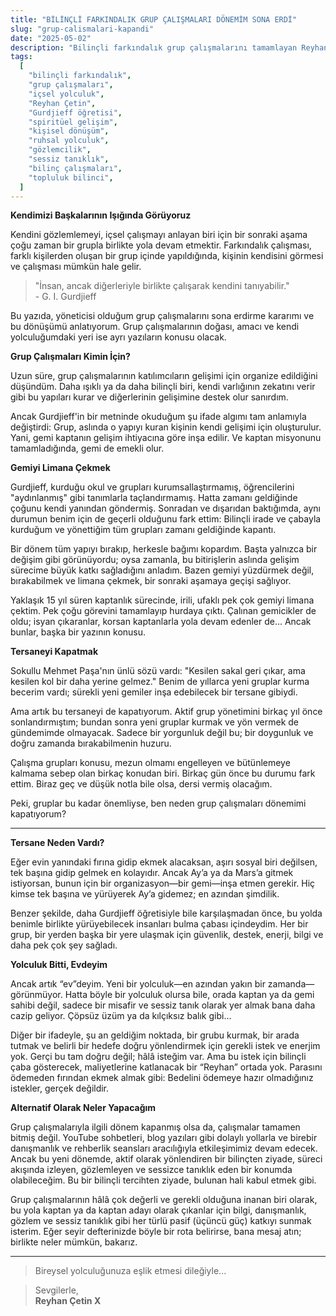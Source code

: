 ```yaml
---
title: "BİLİNÇLİ FARKINDALIK GRUP ÇALIŞMALARI DÖNEMİM SONA ERDİ"
slug: "grup-calismalari-kapandi"
date: "2025-05-02"
description: "Bilinçli farkındalık grup çalışmalarını tamamlayan Reyhan Çetin, bu yazıda grup sürecinin doğasını, kendi içsel yolculuğundaki dönüşümü ve yeni dönemde nasıl bir yol izleyeceğini samimi bir dille paylaşıyor."
tags:
  [
    "bilinçli farkındalık",
    "grup çalışmaları",
    "içsel yolculuk",
    "Reyhan Çetin",
    "Gurdjieff öğretisi",
    "spiritüel gelişim",
    "kişisel dönüşüm",
    "ruhsal yolculuk",
    "gözlemcilik",
    "sessiz tanıklık",
    "bilinç çalışmaları",
    "topluluk bilinci",
  ]
---
```


**Kendimizi Başkalarının Işığında Görüyoruz**

Kendini gözlemlemeyi, içsel çalışmayı anlayan biri için bir sonraki aşama çoğu zaman bir grupla birlikte yola devam etmektir. Farkındalık çalışması, farklı kişilerden oluşan bir grup içinde yapıldığında, kişinin kendisini görmesi ve çalışması mümkün hale gelir.

> "İnsan, ancak diğerleriyle birlikte çalışarak kendini tanıyabilir."  
> \- G. I. Gurdjieff

Bu yazıda, yöneticisi olduğum grup çalışmalarını sona erdirme kararımı ve bu dönüşümü anlatıyorum. Grup çalışmalarının doğası, amacı ve kendi yolculuğumdaki yeri ise ayrı yazıların konusu olacak.

**Grup Çalışmaları Kimin İçin?**

Uzun süre, grup çalışmalarının katılımcıların gelişimi için organize edildiğini düşündüm. Daha ışıklı ya da daha bilinçli biri, kendi varlığının zekatını verir gibi bu yapıları kurar ve diğerlerinin gelişimine destek olur sanırdım.

Ancak Gurdjieff'in bir metninde okuduğum şu ifade algımı tam anlamıyla değiştirdi: Grup, aslında o yapıyı kuran kişinin kendi gelişimi için oluşturulur. Yani, gemi kaptanın gelişim ihtiyacına göre inşa edilir. Ve kaptan misyonunu tamamladığında, gemi de emekli olur.

**Gemiyi Limana Çekmek**

Gurdjieff, kurduğu okul ve grupları kurumsallaştırmamış, öğrencilerini "aydınlanmış" gibi tanımlarla taçlandırmamış. Hatta zamanı geldiğinde çoğunu kendi yanından göndermiş. Sonradan ve dışarıdan baktığımda, aynı durumun benim için de geçerli olduğunu fark ettim: Bilinçli irade ve çabayla kurduğum ve yönettiğim tüm grupları zamanı geldiğinde kapantı.

Bir dönem tüm yapıyı bırakıp, herkesle bağımı kopardım. Başta yalnızca bir değişim gibi görünüyordu; oysa zamanla, bu bitirişlerin aslında gelişim sürecime büyük katkı sağladığını anladım. Bazen gemiyi yüzdürmek değil, bırakabilmek ve limana çekmek, bir sonraki aşamaya geçişi sağlıyor.

Yaklaşık 15 yıl süren kaptanlık sürecinde, irili, ufaklı pek çok gemiyi limana çektim. Pek çoğu görevini tamamlayıp hurdaya çıktı. Çalınan gemicikler de oldu; isyan çıkaranlar, korsan kaptanlarla yola devam edenler de... Ancak bunlar, başka bir yazının konusu.

**Tersaneyi Kapatmak**

Sokullu Mehmet Paşa'nın ünlü sözü vardı: "Kesilen sakal geri çıkar, ama kesilen kol bir daha yerine gelmez." Benim de yıllarca yeni gruplar kurma becerim vardı; sürekli yeni gemiler inşa edebilecek bir tersane gibiydi.

Ama artık bu tersaneyi de kapatıyorum. Aktif grup yönetimini birkaç yıl önce sonlandırmıştım; bundan sonra yeni gruplar kurmak ve yön vermek de gündemimde olmayacak. Sadece bir yorgunluk değil bu; bir doygunluk ve doğru zamanda bırakabilmenin huzuru.

Çalışma grupları konusu, mezun olmamı engelleyen ve bütünlemeye kalmama sebep olan birkaç konudan biri. Birkaç gün önce bu durumu fark ettim. Biraz geç ve düşük notla bile olsa, dersi vermiş olacağım.

Peki, gruplar bu kadar önemliyse, ben neden grup çalışmaları dönemimi kapatıyorum?

---

**Tersane Neden Vardı?**

Eğer evin yanındaki fırına gidip ekmek alacaksan, aşırı sosyal biri değilsen, tek başına gidip gelmek en kolayıdır. Ancak Ay’a ya da Mars’a gitmek istiyorsan, bunun için bir organizasyon—bir gemi—inşa etmen gerekir. Hiç kimse tek başına ve yürüyerek Ay’a gidemez; en azından şimdilik.

Benzer şekilde, daha Gurdjieff öğretisiyle bile karşılaşmadan önce, bu yolda benimle birlikte yürüyebilecek insanları bulma çabası içindeydim. Her bir grup, bir yerden başka bir yere ulaşmak için güvenlik, destek, enerji, bilgi ve daha pek çok şey sağladı.

**Yolculuk Bitti, Evdeyim**

Ancak artık “ev”deyim. Yeni bir yolculuk—en azından yakın bir zamanda—görünmüyor. Hatta böyle bir yolculuk olursa bile, orada kaptan ya da gemi sahibi değil, sadece bir misafir ve sessiz tanık olarak yer almak bana daha cazip geliyor. Çöpsüz üzüm ya da kılçıksız balık gibi…

Diğer bir ifadeyle, şu an geldiğim noktada, bir grubu kurmak, bir arada tutmak ve belirli bir hedefe doğru yönlendirmek için gerekli istek ve enerjim yok. Gerçi bu tam doğru değil; hâlâ isteğim var. Ama bu istek için bilinçli çaba gösterecek, maliyetlerine katlanacak bir “Reyhan” ortada yok. Parasını ödemeden fırından ekmek almak gibi: Bedelini ödemeye hazır olmadığınız istekler, gerçek değildir.

**Alternatif Olarak Neler Yapacağım**

Grup çalışmalarıyla ilgili dönem kapanmış olsa da, çalışmalar tamamen bitmiş değil. YouTube sohbetleri, blog yazıları gibi dolaylı yollarla ve birebir danışmanlık ve rehberlik seansları aracılığıyla etkileşimimiz devam edecek. Ancak bu yeni dönemde, aktif olarak yönlendiren bir bilinçten ziyade, süreci akışında izleyen, gözlemleyen ve sessizce tanıklık eden bir konumda olabileceğim. Bu bir bilinçli tercihten ziyade, bulunan hali kabul etmek gibi.

Grup çalışmalarının hâlâ çok değerli ve gerekli olduğuna inanan biri olarak, bu yola kaptan ya da kaptan adayı olarak çıkanlar için bilgi, danışmanlık, gözlem ve sessiz tanıklık gibi her türlü pasif (üçüncü güç) katkıyı sunmak isterim. Eğer seyir defterinizde böyle bir rota belirirse, bana mesaj atın; birlikte neler mümkün, bakarız.

---

> Bireysel yolculuğunuza eşlik etmesi dileğiyle...

> Sevgilerle,  
> **Reyhan Çetin X**
